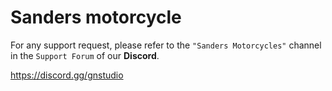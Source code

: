 # Sanders motorcycle

For any support request, please refer to the `"Sanders Motorcycles"` channel in the `Support Forum` of our **Discord**.

https://discord.gg/gnstudio
